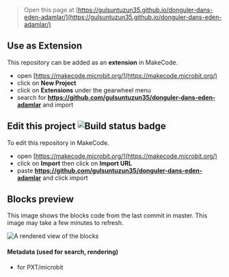 
> Open this page at [https://gulsuntuzun35.github.io/donguler-dans-eden-adamlar/](https://gulsuntuzun35.github.io/donguler-dans-eden-adamlar/)

## Use as Extension

This repository can be added as an **extension** in MakeCode.

* open [https://makecode.microbit.org/](https://makecode.microbit.org/)
* click on **New Project**
* click on **Extensions** under the gearwheel menu
* search for **https://github.com/gulsuntuzun35/donguler-dans-eden-adamlar** and import

## Edit this project ![Build status badge](https://github.com/gulsuntuzun35/donguler-dans-eden-adamlar/workflows/MakeCode/badge.svg)

To edit this repository in MakeCode.

* open [https://makecode.microbit.org/](https://makecode.microbit.org/)
* click on **Import** then click on **Import URL**
* paste **https://github.com/gulsuntuzun35/donguler-dans-eden-adamlar** and click import

## Blocks preview

This image shows the blocks code from the last commit in master.
This image may take a few minutes to refresh.

![A rendered view of the blocks](https://github.com/gulsuntuzun35/donguler-dans-eden-adamlar/raw/master/.github/makecode/blocks.png)

#### Metadata (used for search, rendering)

* for PXT/microbit
<script src="https://makecode.com/gh-pages-embed.js"></script><script>makeCodeRender("{{ site.makecode.home_url }}", "{{ site.github.owner_name }}/{{ site.github.repository_name }}");</script>

